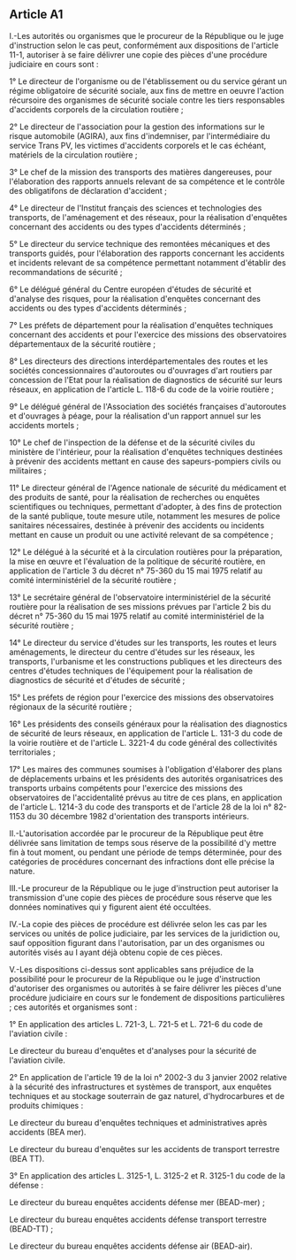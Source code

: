 Article A1
----
I.-Les autorités ou organismes que le procureur de la République ou le juge
d'instruction selon le cas peut, conformément aux dispositions de l'article
11-1, autoriser à se faire délivrer une copie des pièces d'une procédure
judiciaire en cours sont :

1° Le directeur de l'organisme ou de l'établissement ou du service gérant un
régime obligatoire de sécurité sociale, aux fins de mettre en oeuvre l'action
récursoire des organismes de sécurité sociale contre les tiers responsables
d'accidents corporels de la circulation routière ;

2° Le directeur de l'association pour la gestion des informations sur le risque
automobile (AGIRA), aux fins d'indemniser, par l'intermédiaire du service Trans
PV, les victimes d'accidents corporels et le cas échéant, matériels de la
circulation routière ;

3° Le chef de la mission des transports des matières dangereuses, pour
l'élaboration des rapports annuels relevant de sa compétence et le contrôle des
obligatifons de déclaration d'accident ;

4° Le directeur de l'Institut français des sciences et technologies des
transports, de l'aménagement et des réseaux, pour la réalisation d'enquêtes
concernant des accidents ou des types d'accidents déterminés ;

5° Le directeur du service technique des remontées mécaniques et des transports
guidés, pour l'élaboration des rapports concernant les accidents et incidents
relevant de sa compétence permettant notamment d'établir des recommandations de
sécurité ;

6° Le délégué général du Centre européen d'études de sécurité et d'analyse des
risques, pour la réalisation d'enquêtes concernant des accidents ou des types
d'accidents déterminés ;

7° Les préfets de département pour la réalisation d'enquêtes techniques
concernant des accidents et pour l'exercice des missions des observatoires
départementaux de la sécurité routière ;

8° Les directeurs des directions interdépartementales des routes et les sociétés
concessionnaires d'autoroutes ou d'ouvrages d'art routiers par concession de
l'Etat pour la réalisation de diagnostics de sécurité sur leurs réseaux, en
application de l'article L. 118-6 du code de la voirie routière ;

9° Le délégué général de l'Association des sociétés françaises d'autoroutes et
d'ouvrages à péage, pour la réalisation d'un rapport annuel sur les accidents
mortels ;

10° Le chef de l'inspection de la défense et de la sécurité civiles du ministère
de l'intérieur, pour la réalisation d'enquêtes techniques destinées à prévenir
des accidents mettant en cause des sapeurs-pompiers civils ou militaires ;

11° Le directeur général de l'Agence nationale de sécurité du médicament et des
produits de santé, pour la réalisation de recherches ou enquêtes scientifiques
ou techniques, permettant d'adopter, à des fins de protection de la santé
publique, toute mesure utile, notamment les mesures de police sanitaires
nécessaires, destinée à prévenir des accidents ou incidents mettant en cause un
produit ou une activité relevant de sa compétence ;

12° Le délégué à la sécurité et à la circulation routières pour la préparation,
la mise en œuvre et l'évaluation de la politique de sécurité routière, en
application de l'article 3 du décret n° 75-360 du 15 mai 1975 relatif au comité
interministériel de la sécurité routière ;

13° Le secrétaire général de l'observatoire interministériel de la sécurité
routière pour la réalisation de ses missions prévues par l'article 2 bis du
décret n° 75-360 du 15 mai 1975 relatif au comité interministériel de la
sécurité routière ;

14° Le directeur du service d'études sur les transports, les routes et leurs
aménagements, le directeur du centre d'études sur les réseaux, les transports,
l'urbanisme et les constructions publiques et les directeurs des centres
d'études techniques de l'équipement pour la réalisation de diagnostics de
sécurité et d'études de sécurité ;

15° Les préfets de région pour l'exercice des missions des observatoires
régionaux de la sécurité routière ;

16° Les présidents des conseils généraux pour la réalisation des diagnostics de
sécurité de leurs réseaux, en application de l'article L. 131-3 du code de la
voirie routière et de l'article L. 3221-4 du code général des collectivités
territoriales ;

17° Les maires des communes soumises à l'obligation d'élaborer des plans de
déplacements urbains et les présidents des autorités organisatrices des
transports urbains compétents pour l'exercice des missions des observatoires de
l'accidentalité prévus au titre de ces plans, en application de l'article L.
1214-3 du code des transports et de l'article 28 de la loi n° 82-1153 du 30
décembre 1982 d'orientation des transports intérieurs.

II.-L'autorisation accordée par le procureur de la République peut être délivrée
sans limitation de temps sous réserve de la possibilité d'y mettre fin à tout
moment, ou pendant une période de temps déterminée, pour des catégories de
procédures concernant des infractions dont elle précise la nature.

III.-Le procureur de la République ou le juge d'instruction peut autoriser la
transmission d'une copie des pièces de procédure sous réserve que les données
nominatives qui y figurent aient été occultées.

IV.-La copie des pièces de procédure est délivrée selon les cas par les services
ou unités de police judiciaire, par les services de la juridiction ou, sauf
opposition figurant dans l'autorisation, par un des organismes ou autorités
visés au I ayant déjà obtenu copie de ces pièces.

V.-Les dispositions ci-dessus sont applicables sans préjudice de la possibilité
pour le procureur de la République ou le juge d'instruction d'autoriser des
organismes ou autorités à se faire délivrer les pièces d'une procédure
judiciaire en cours sur le fondement de dispositions particulières ; ces
autorités et organismes sont :

1° En application des articles L. 721-3, L. 721-5 et L. 721-6 du code de
l'aviation civile :

Le directeur du bureau d'enquêtes et d'analyses pour la sécurité de l'aviation
civile.

2° En application de l'article 19 de la loi n° 2002-3 du 3 janvier 2002 relative
à la sécurité des infrastructures et systèmes de transport, aux enquêtes
techniques et au stockage souterrain de gaz naturel, d'hydrocarbures et de
produits chimiques :

Le directeur du bureau d'enquêtes techniques et administratives après accidents
(BEA mer).

Le directeur du bureau d'enquêtes sur les accidents de transport terrestre (BEA
TT).

3° En application des articles L. 3125-1, L. 3125-2 et R. 3125-1 du code de la
défense :

Le directeur du bureau enquêtes accidents défense mer (BEAD-mer) ;

Le directeur du bureau enquêtes accidents défense transport terrestre (BEAD-TT)
;

Le directeur du bureau enquêtes accidents défense air (BEAD-air).
